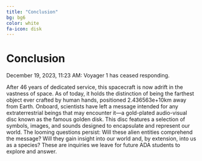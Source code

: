 ```yaml
---
title: "Conclusion"
bg: bg6
color: white
fa-icon: disk
---
```


# Conclusion

December 19, 2023, 11:23 AM: Voyager 1 has ceased responding. 

After 46 years of dedicated service, this spacecraft is now adrift in the vastness of space. As of today, it holds the distinction of being the farthest object ever crafted by human hands, positioned 2.436563e+10km away from Earth. Onboard, scientists have left a message intended for any extraterrestrial beings that may encounter it—a gold-plated audio-visual disc known as the famous golden disk. This disc features a selection of symbols, images, and sounds designed to encapsulate and represent our world. The looming questions persist: Will these alien entities comprehend the message? Will they gain insight into our world and, by extension, into us as a species? These are inquiries we leave for future ADA students to explore and answer.